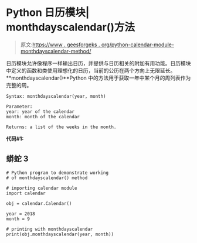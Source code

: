 # Python 日历模块| monthdayscalendar()方法

> 原文:[https://www . geesforgeks . org/python-calendar-module-monthdayscalendar-method/](https://www.geeksforgeeks.org/python-calendar-module-monthdayscalendar-method/)

日历模块允许像程序一样输出日历，并提供与日历相关的附加有用功能。日历模块中定义的函数和类使用理想化的日历，当前的公历在两个方向上无限延长。
**monthdayscalendar()**Python 中的方法用于获取一年中某个月的周列表作为完整的周。

```
Syntax: monthdayscalendar(year, month)

Parameter: 
year: year of the calendar
month: month of the calendar

Returns: a list of the weeks in the month.
```

**代码#1:**

## 蟒蛇 3

```
# Python program to demonstrate working
# of monthdayscalendar() method

# importing calendar module
import calendar

obj = calendar.Calendar()

year = 2018
month = 9

# printing with monthdayscalendar
print(obj.monthdayscalendar(year, month))
```